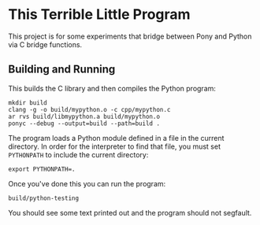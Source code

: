 # This Terrible Little Program

This project is for some experiments that bridge between Pony and
Python via C bridge functions.

## Building and Running

This builds the C library and then compiles the Python program:

```
mkdir build
clang -g -o build/mypython.o -c cpp/mypython.c
ar rvs build/libmypython.a build/mypython.o
ponyc --debug --output=build --path=build .
```

The program loads a Python module defined in a file in the current
directory. In order for the interpreter to find that file, you must
set `PYTHONPATH` to include the current directory:

```
export PYTHONPATH=.
```

Once you've done this you can run the program:

```
build/python-testing
```

You should see some text printed out and the program should not segfault.
